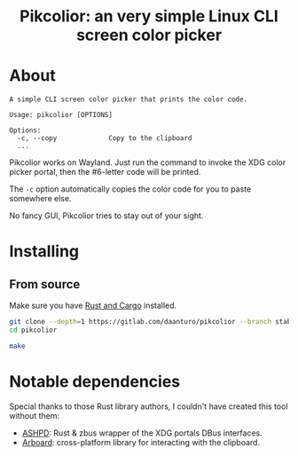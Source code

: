 <h1 align="center">
    Pikcolior: an very simple Linux CLI screen color picker
</h1>


# About

```
A simple CLI screen color picker that prints the color code.

Usage: pikcolior [OPTIONS]

Options:
  -c, --copy             Copy to the clipboard
  ...
```

Pikcolior works on Wayland. Just run the command to invoke the XDG color picker portal, then the #6-letter code will be printed. 

The `-c` option automatically copies the color code for you to paste somewhere else.

No fancy GUI, Pikcolior tries to stay out of your sight.


# Installing

## From source

Make sure you have [Rust and Cargo](https://www.rust-lang.org/tools/install) installed.

```bash
git clone --depth=1 https://gitlab.com/daanturo/pikcolior --branch stable
cd pikcolior

make

```


# Notable dependencies

Special thanks to those Rust library authors, I couldn't have created this tool without them:

- [ASHPD](https://docs.rs/ashpd/): Rust & zbus wrapper of the XDG portals DBus interfaces.
- [Arboard](https://docs.rs/arboard/): cross-platform library for interacting with the clipboard.
